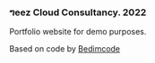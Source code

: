 ###  ግeez Cloud Consultancy. 2022
Portfolio website for demo purposes.

Based on code by
[Bedimcode](https://www.youtube.com/c/Bedimcode)
